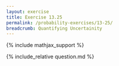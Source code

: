 ```yaml
---
layout: exercise
title: Exercise 13.25
permalink: /probability-exercises/13-25/
breadcrumb: Quantifying Uncertainity
---
```


{% include mathjax_support %}

<div><i class="arrow-up" data-chapter="probability-exercises" data-exercise="ex_25" data-rating="0"></i></div>
{% include_relative question.md %}
